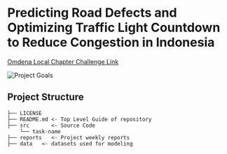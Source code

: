 # Predicting Road Defects and Optimizing Traffic Light Countdown to Reduce Congestion in Indonesia

[Omdena Local Chapter Challenge Link](https://omdena.com/chapter-challenges/predicting-road-defects-and-optimizing-traffic-light-countdown-to-reduce-congestion-in-indonesia/)

![Project Goals](https://github.com/OmdenaAI/jakarta-indonesia-predicting-road-defects/blob/main/project%20goals.png)

## Project Structure

    ├── LICENSE
    ├── README.md <- Top Level Guide of repository
    ├── src       <- Source Code
        └── task-name
    ├── reports   <- Project weekly reports
    ├── data   <- datasets used for modeling

